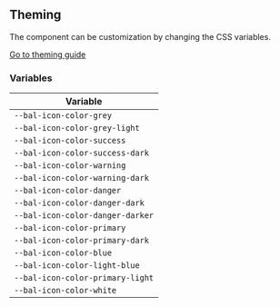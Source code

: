 ## Theming

The component can be customization by changing the CSS variables.

<a class="sb-unstyled button is-primary" href="../?path=/docs/development-theming--page">Go to theming guide</a>

<!-- START: human documentation -->



<!-- END: human documentation -->

### Variables​

| Variable                         |
| -------------------------------- |
| `--bal-icon-color-grey`          |
| `--bal-icon-color-grey-light`    |
| `--bal-icon-color-success`       |
| `--bal-icon-color-success-dark`  |
| `--bal-icon-color-warning`       |
| `--bal-icon-color-warning-dark`  |
| `--bal-icon-color-danger`        |
| `--bal-icon-color-danger-dark`   |
| `--bal-icon-color-danger-darker` |
| `--bal-icon-color-primary`       |
| `--bal-icon-color-primary-dark`  |
| `--bal-icon-color-blue`          |
| `--bal-icon-color-light-blue`    |
| `--bal-icon-color-primary-light` |
| `--bal-icon-color-white`         |
